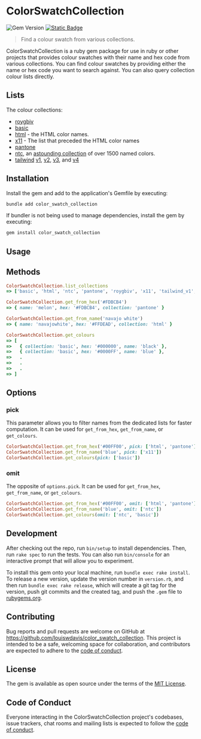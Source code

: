 # ColorSwatchCollection

![Gem Version](https://badge.fury.io/rb/color_swatch_collection.svg)
[![Static Badge](https://img.shields.io/badge/RubyGems-red)](https://rubygems.org/gems/color_swatch_collection)

> Find a colour swatch from various collections.

ColorSwatchCollection is a ruby gem package for use in ruby or other projects that provides colour swatches with their name and hex code from various collections. You can find colour swatches by providing either the name or hex code you want to search against. You can also query collection colour lists directly.

## Lists

The colour collections:

- [roygbiv](lib/color_namer_rails/roygbiv.rb)
- [basic](lib/color_namer_rails/basic.rb)
- [html](lib/color_namer_rails/html.rb) - the HTML color names.
- [x11](lib/color_namer_rails/x11.rb) - The list that preceded the HTML color names
- [pantone](lib/color_namer_rails/pantone.rb)
- [ntc](lib/color_namer_rails/ntc.rb), an [astounding collection](http://chir.ag/projects/ntc/) of over 1500 named colors.
- [tailwind](https://tailwindcss.com/) [v1](https://v1.tailwindcss.com/docs/customizing-colors#default-color-palette), [v2](https://v2.tailwindcss.com/docs/customizing-colors), [v3](https://v3.tailwindcss.com/docs/customizing-colors), and [v4](https://tailwindcss.com/docs/colors)

## Installation

Install the gem and add to the application's Gemfile by executing:

```bash
bundle add color_swatch_collection
```

If bundler is not being used to manage dependencies, install the gem by executing:

```bash
gem install color_swatch_collection
```

## Usage

## Methods

```ruby
ColorSwatchCollection.list_collections
=> ['basic', 'html', 'ntc', 'pantone', 'roygbiv', 'x11', 'tailwind_v1', 'tailwind_v2', 'tailwind_v3', 'tailwind_v4']
```

```ruby
ColorSwatchCollection.get_from_hex('#FDBCB4')
=> { name: 'melon', hex: '#FDBCB4', collection: 'pantone' }
```

```ruby
ColorSwatchCollection.get_from_name('navajo white')
=> { name: 'navajowhite', hex: '#FFDEAD', collection: 'html' }
```

```ruby
ColorSwatchCollection.get_colours
=> [
=>   { collection: 'basic', hex: '#000000', name: 'black' },
=>   { collection: 'basic', hex: '#0000FF', name: 'blue' },
=>   .
=>   .
=>   .
=> ]
```

## Options

### pick

This parameter allows you to filter names from the dedicated lists for faster computation.
It can be used for `get_from_hex`, `get_from_name`, or `get_colours`.

```ruby
ColorSwatchCollection.get_from_hex('#00FF00', pick: ['html', 'pantone'])
ColorSwatchCollection.get_from_name('blue', pick: ['x11'])
ColorSwatchCollection.get_colours(pick: ['basic'])
```

### omit

The opposite of `options.pick`.
It can be used for `get_from_hex`, `get_from_name`, or `get_colours`.

```ruby
ColorSwatchCollection.get_from_hex('#00FF00', omit: ['html', 'pantone'])
ColorSwatchCollection.get_from_name('blue', omit: ['ntc'])
ColorSwatchCollection.get_colours(omit: ['ntc', 'basic'])
```

## Development

After checking out the repo, run `bin/setup` to install dependencies. Then, run `rake spec` to run the tests. You can also run `bin/console` for an interactive prompt that will allow you to experiment.

To install this gem onto your local machine, run `bundle exec rake install`. To release a new version, update the version number in `version.rb`, and then run `bundle exec rake release`, which will create a git tag for the version, push git commits and the created tag, and push the `.gem` file to [rubygems.org](https://rubygems.org).

## Contributing

Bug reports and pull requests are welcome on GitHub at <https://github.com/louiswdavis/color_swatch_collection>. This project is intended to be a safe, welcoming space for collaboration, and contributors are expected to adhere to the [code of conduct](https://github.com/louiswdavis/color_swatch_collection/blob/master/CODE_OF_CONDUCT.md).

## License

The gem is available as open source under the terms of the [MIT License](https://opensource.org/licenses/MIT).

## Code of Conduct

Everyone interacting in the ColorSwatchCollection project's codebases, issue trackers, chat rooms and mailing lists is expected to follow the [code of conduct](https://github.com/louiswdavis/color_swatch_collection/blob/master/CODE_OF_CONDUCT.md).
